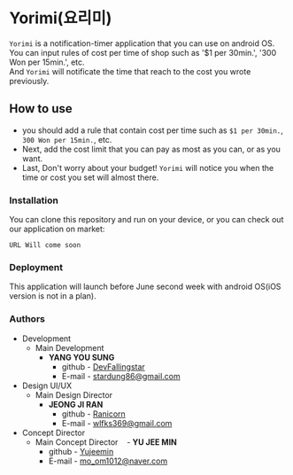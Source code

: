 # Yorimi(요리미)

`Yorimi` is a notification-timer application that you can use on android OS.  
You can input rules of cost per time of shop such as '$1 per 30min.', '300 Won per 15min.', etc.  
And `Yorimi` will notificate the time that reach to the cost you wrote previously.  

## How to use

- you should add a rule that contain cost per time such as `$1 per 30min.`, `300 Won per 15min.`, etc.  
- Next, add the cost limit that you can pay as most as you can, or as you want.
- Last, Don't worry about your budget! `Yorimi` will notice you when the time or cost you set will almost there.

### Installation

You can clone this repository and run on your device, or you can check out our application on market:

```
URL Will come soon
```

### Deployment

This application will launch before June second week with android OS(iOS version is not in a plan).

### Authors

- Development
  - Main Development
    - **YANG YOU SUNG** 
      - github - [DevFallingstar](https://github.com/devfallingstar)
      - E-mail - stardung86@gmail.com
- Design UI/UX
  - Main Design Director
    - **JEONG JI RAN**
      - github - [Ranicorn](https://github.com/Ranicorn)
      - E-mail - wlfks369@gmail.com
- Concept Director
  - Main Concept Director 
    - **YU JEE MIN**  
      - github - [Yujeemin](https://github.com/Yujeemin)  
      - E-mail - mo_om1012@naver.com  
